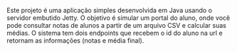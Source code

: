Este projeto é uma aplicação simples desenvolvida em Java usando o servidor embutido Jetty. 
O objetivo é simular um portal do aluno, onde você pode consultar notas de alunos a partir de um arquivo CSV e calcular suas médias.
O sistema tem dois endpoints que recebem o id do aluno na url e retornam as informações (notas e média final).
